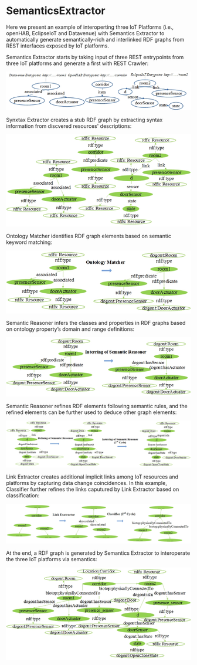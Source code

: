 # SemanticsExtractor
Here we present an example of interoperting three IoT Platforms (i.e., openHAB, EclipseIoT and Datavenue) with Semantics Extractor to automatically generate semantically-rich and interlinked RDF graphs from REST interfaces exposed by IoT platforms. 

Semantics Extractor starts by taking input of three REST entrypoints from three IoT platforms and generate a first with REST Crawler:

![My image](https://github.com/WoTRDF/SemanticsExtractor/blob/master/docs/1.%20REST%20URIs.jpg)

Synxtax Extractor creates a stub RDF graph by extracting syntax information from discvered resources' descriptions:

![My image](https://github.com/WoTRDF/SemanticsExtractor/blob/master/docs/2.%20Syntax%20Extractor%20Output.jpg)


Ontology Matcher identifies RDF graph elements based on semantic keyword matching:

![My image](https://github.com/WoTRDF/SemanticsExtractor/blob/master/docs/3.%20Ontology%20Matching.jpg)


Semantic Reasoner infers the classes and properties in RDF graphs based on ontology property’s domain and range definitions:

![My image](https://github.com/WoTRDF/SemanticsExtractor/blob/master/docs/4.%20Inferring%20of%20Semantic%20Reasoner.jpg)


Semantic Reasoner refines RDF elements following semantic rules, and the refined elements can be further used to deduce other graph elements:

![My image](https://github.com/WoTRDF/SemanticsExtractor/blob/master/docs/5.%20Refining%20of%20Semantic%20Reasoner.jpg)


Link Extractor creates additional implicit links among IoT resources and platforms by capturing data change coincidences. In this example, Classifier further refines the links caputured by Link Extractor based on classification:

![My image](https://github.com/WoTRDF/SemanticsExtractor/blob/master/docs/6.%20Link%20Extracting%20and%20Classifying.jpg)

At the end,  a RDF graph is generated by Semantics Extractor to interoperate the three IoT platforms via semantics: 

![My image](https://github.com/WoTRDF/SemanticsExtractor/blob/master/docs/7.%20Semantics%20Extractor%20Output.jpg)





